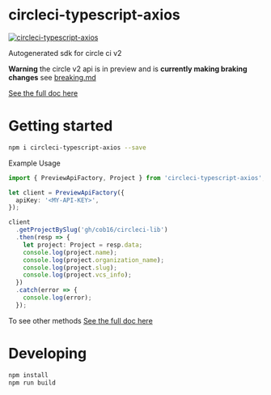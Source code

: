 # circleci-typescript-axios
[![circleci-typescript-axios](https://circleci.com/gh/cob16/circleci-typescript-axios/tree/master.svg?style=svg)](https://circleci.com/gh/cob16/circleci-typescript-axios/tree/master)

Autogenerated sdk for circle ci v2

**Warning** the circle v2 api is in preview and is **currently making braking changes** see [breaking.md](https://github.com/CircleCI-Public/api-preview-docs/blob/master/docs/breaking.md)

[See the full doc here](https://cob16.github.io/circleci-typescript-axios/)

# Getting started
```bash
npm i circleci-typescript-axios --save
```
Example Usage
```typescript
import { PreviewApiFactory, Project } from 'circleci-typescript-axios';

let client = PreviewApiFactory({
  apiKey: '<MY-API-KEY>',
});

client
  .getProjectBySlug('gh/cob16/circleci-lib')
  .then(resp => {
    let project: Project = resp.data;
    console.log(project.name);
    console.log(project.organization_name);
    console.log(project.slug);
    console.log(project.vcs_info);
  })
  .catch(error => {
    console.log(error);
  });
```
To see other methods [See the full doc here](https://cob16.github.io/circleci-typescript-axios/)

# Developing 
```bash
npm install
npm run build
```

